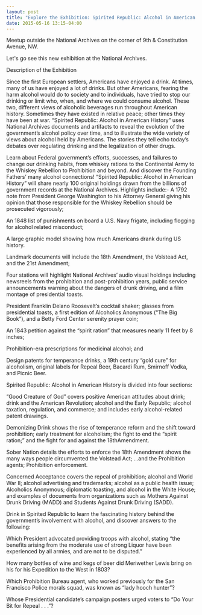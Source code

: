 ```yaml
---
layout: post
title: "Explore the Exhibition: Spirited Republic: Alcohol in American History"
date: 2015-05-16 13:15-04:00
---
```

Meetup outside the National Archives on the corner of 9th & Constitution Avenue, NW.

Let's go see this new exhibition at the National Archives.

Description of the Exhibition

Since the first European settlers, Americans have enjoyed a drink. At times, many of us have enjoyed a lot of drinks. But other Americans, fearing the harm alcohol would do to society and to individuals, have tried to stop our drinking or limit who, when, and where we could consume alcohol. These two, different views of alcoholic beverages run throughout American history. Sometimes they have existed in relative peace; other times they have been at war. “Spirited Republic: Alcohol in American History” uses National Archives documents and artifacts to reveal the evolution of the government’s alcohol policy over time, and to illustrate the wide variety of views about alcohol held by Americans. The stories they tell echo today’s debates over regulating drinking and the legalization of other drugs.

Learn about Federal government’s efforts, successes, and failures to change our drinking habits, from whiskey rations to the Continental Army to the Whiskey Rebellion to Prohibition and beyond. And discover the Founding Fathers’ many alcohol connections! “Spirited Republic: Alcohol in American History” will share nearly 100 original holdings drawn from the billions of government records at the National Archives. Highlights include:- A 1792 note from President George Washington to his Attorney General giving his opinion that those responsible for the Whiskey Rebellion should be prosecuted vigorously;

An 1848 list of punishments on board a U.S. Navy frigate, including flogging for alcohol related misconduct;

A large graphic model showing how much Americans drank during US history.

Landmark documents will include the 18th Amendment, the Volstead Act, and the 21st Amendment;

Four stations will highlight National Archives’ audio visual holdings including newsreels from the prohibition and post-prohibition years, public service announcements warning about the dangers of drunk driving, and a film montage of presidential toasts.

President Franklin Delano Roosevelt’s cocktail shaker; glasses from presidential toasts, a first edition of Alcoholics Anonymous (“The Big Book”), and a Betty Ford Center serenity prayer coin;

An 1843 petition against the “spirit ration” that measures nearly 11 feet by 8 inches;

Prohibition-era prescriptions for medicinal alcohol; and

Design patents for temperance drinks, a 19th century “gold cure” for alcoholism, original labels for Repeal Beer, Bacardi Rum, Smirnoff Vodka, and Picnic Beer.

Spirited Republic: Alcohol in American History is divided into four sections:

“Good Creature of God” covers positive American attitudes about drink; drink and the American Revolution; alcohol and the Early Republic; alcohol taxation, regulation, and commerce; and includes early alcohol-related patent drawings.

Demonizing Drink shows the rise of temperance reform and the shift toward prohibition; early treatment for alcoholism; the fight to end the “spirit ration;” and the fight for and against the 18thAmendment.

Sober Nation details the efforts to enforce the 18th Amendment shows the many ways people circumvented the Volstead Act; …and the Prohibition agents; Prohibition enforcement.

Concerned Acceptance covers the repeal of prohibition; alcohol and World War II; alcohol advertising and trademarks; alcohol as a public health issue; Alcoholics Anonymous; diplomatic toasting, and alcohol in the White House; and examples of documents from organizations such as Mothers Against Drunk Driving (MADD) and Students Against Drunk Driving (SADD).

Drink in Spirited Republic to learn the fascinating history behind the government’s involvement with alcohol, and discover answers to the following:

Which President advocated providing troops with alcohol, stating “the benefits arising from the moderate use of strong Liquor have been experienced by all armies, and are not to be disputed.”

How many bottles of wine and kegs of beer did Meriwether Lewis bring on his for his Expedition to the West in 1803?

Which Prohibition Bureau agent, who worked previously for the San Francisco Police morals squad, was known as “lady hooch hunter”?

Whose Presidential candidate’s campaign posters urged voters to “Do Your Bit for Repeal . . .”?
